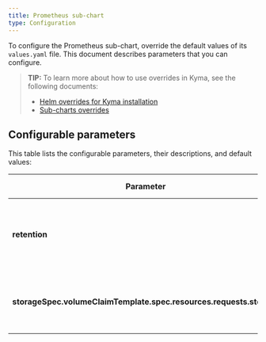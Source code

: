 ```yaml
---
title: Prometheus sub-chart
type: Configuration
---
```


To configure the Prometheus sub-chart, override the default values of its `values.yaml` file. This document describes parameters that you can configure.

>**TIP:** To learn more about how to use overrides in Kyma, see the following documents:
>* [Helm overrides for Kyma installation](/root/kyma/#configuration-helm-overrides-for-kyma-installation)
>* [Sub-charts overrides](/root/kyma/#configuration-helm-overrides-for-kyma-installation-sub-chart-overrides)

## Configurable parameters

This table lists the configurable parameters, their descriptions, and default values:

| Parameter | Description | Default value |
|-----------|-------------|---------------|
| **retention** | Specifies a period of time for which Prometheus stores the metrics. | `6h` |
| **storageSpec.volumeClaimTemplate.spec.resources.requests.storage** | Specifies the size of a Persistent Volume Claim (PVC). | `4Gi` |
